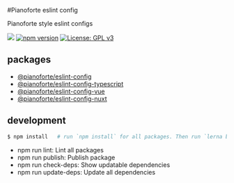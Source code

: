 #Pianoforte eslint config

Pianoforte style eslint configs

![](https://github.com/team-pianoforte/eslint-config/workflows/lint/badge.svg)
[![npm version](https://badge.fury.io/js/%40pianoforte%2Feslint-config.svg)](https://badge.fury.io/js/%40pianoforte%2Feslint-config)
[![License: GPL v3](https://img.shields.io/badge/License-GPLv3-blue.svg)](https://www.gnu.org/licenses/gpl-3.0)

## packages

- [@pianoforte/eslint-config](./packages/eslint-config)
- [@pianoforte/eslint-config-typescript](./packages/eslint-config-typescript)
- [@pianoforte/eslint-config-vue](./packages/eslint-config-vue)
- [@pianoforte/eslint-config-nuxt](./packages/eslint-config-nuxt)

## development

```sh
$ npm install   # run `npm install` for all packages. Then run `lerna bootrap`.
```

- npm run lint: Lint all packages
- npm run publish: Publish package
- npm run check-deps: Show updatable dependencies
- npm run update-deps: Update all dependencies
